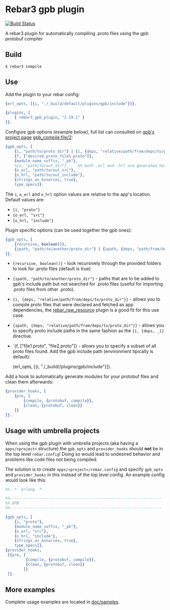 Rebar3 gpb plugin
=====

[![Build Status](https://travis-ci.org/lrascao/rebar3_gpb_plugin.svg?branch=master)](https://travis-ci.org/lrascao/rebar3_gpb_plugin)

A rebar3 plugin for automatically compiling .proto files using the gpb protobuf compiler

Build
-----

    $ rebar3 compile

Use
---

Add the plugin to your rebar config:

```erlang
{erl_opts, [{i, "./_build/default/plugins/gpb/include"}]}.

{plugins, [
    { rebar3_gpb_plugin, "2.19.1" }
]}.
```

Configure gpb options (example below), full list can consulted on [gpb's project page](https://github.com/tomas-abrahamsson/gpb) [gpb_compile:file/2](https://hexdocs.pm/gpb/gpb_compile.html#file-2):

```erlang
{gpb_opts, [
    {i, "path/to/proto_dir"} | {i, {deps, "relative/path/from/deps/to/proto_dir"}},
    {f, ["desired_proto_file1.proto"]},
    {module_name_suffix, "_pb"},
    %{o, "path/to/out_dir"},    %% both .erl and .hrl are generated here
    {o_erl, "path/to/out_src"},
    {o_hrl, "path/to/out_include"},
    {strings_as_binaries, true},
    type_specs]}.
```

The `i`, `o_erl` and `o_hrl` option values are relative to the app's location.
Default values are:
* `{i, "proto"}`
* `{o_erl, "src"}`
* `{o_hrl, "include"}`

Plugin specific options (can be used together the gpb ones):

```erlang
{gpb_opts, [
    {recursive, boolean()},
    {ipath, "path/to/another/proto_dir"} | {ipath, {deps, "path/from/deps/dir/to/another/proto/dir"}}
]}.
```

* `{recursive, boolean()}` - look recursively through the provided folders
  to look for .proto files (default is true)
* `{ipath, "path/to/another/proto_dir"}` - paths that are to be added to gpb's
  include path but not searched for .proto files (useful for importing .proto
  files from other .proto).
* `{i, {deps, "relative/path/from/deps/to/proto_dir"}}` - allows you to compile
  proto files that were declared and fetched as app dependencies, the [rebar_raw_resource](https://github.com/basho/rebar_raw_resource)
  plugin is a good fit for this use case.
* `{ipath, {deps, "relative/path/from/deps/to/proto_dir"}}` - allows you to specify
  proto include paths in the same fashion as the `{i, {deps, _}}` directive.
* `{f, ["file1.proto", "file2.proto"]} - allows you to specify a subset of all proto files found.
Add the gpb include path (environment tipically is default):

    {erl_opts, [{i, "./_build/<environment>/plugins/gpb/include"}]}.

Add a hook to automatically generate modules for your protobuf files and clean them afterwards:

```erlang
{provider_hooks, [
    {pre, [
        {compile, {protobuf, compile}},
        {clean, {protobuf, clean}}
    ]}
]}.
```

Usage with umbrella projects
----------------------------

When using the gpb plugin with umbrella projects (aka having a `apps/<project>` structure) the `gpb_opts` and `provider_hooks` should **not** be in the top level `rebar.config`! Doing so would lead to undesired behavior and problems like code files not being compiled.

The solution is to create  `apps/<project>/rebar.config` and specify `gpb_opts` and `provider_hooks` in this instead of the top level config. An example config would look like this:


```erlang
%% -*- erlang -*-

%%-------------------------------------------------------------------
%% GPB
%%-------------------------------------------------------------------

{gpb_opts, [
    {i, "proto"},
    {module_name_suffix, "_pb"},
    {o_erl, "src"},
    {o_hrl, "include"},
    {strings_as_binaries, true},
    type_specs]}.
{provider_hooks,
 [{pre, [
         {compile, {protobuf, compile}},
         {clean, {protobuf, clean}}
        ]}
 ]}.
 ```

More examples
-------------

Complete usage examples are located in [doc/samples](/doc/samples).
